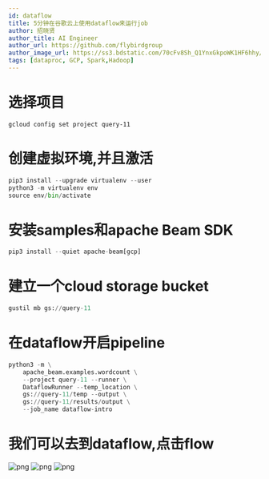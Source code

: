 ```yaml
---
id: dataflow
title: 5分钟在谷歌云上使用dataflow来运行job
author: 招晓贤
author_title: AI Engineer
author_url: https://github.com/flybirdgroup
author_image_url: https://ss3.bdstatic.com/70cFv8Sh_Q1YnxGkpoWK1HF6hhy/it/u=1615738601,1434436036&fm=26&gp=0.jpg
tags: [dataproc, GCP, Spark,Hadoop]
---
```

# 选择项目
```
gcloud config set project query-11
```
# 创建虚拟环境,并且激活
```python
pip3 install --upgrade virtualenv --user
python3 -m virtualenv env
source env/bin/activate
```
<!--truncate-->
# 安装samples和apache Beam SDK
```python
pip3 install --quiet apache-beam[gcp]
```
# 建立一个cloud storage bucket
```python
gustil mb gs://query-11
```

# 在dataflow开启pipeline
```python
python3 -m \
    apache_beam.examples.wordcount \
    --project query-11 --runner \
    DataflowRunner --temp_location \
    gs://query-11/temp --output \
    gs://query-11/results/output \
    --job_name dataflow-intro
```

# 我们可以去到dataflow,点击flow
![png](../img/dataflow/1.png)
![png](../img/dataflow/2.png)
![png](../img/dataflow/3.png)

